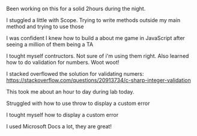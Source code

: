 Been working on this for a solid 2hours during the night.

I stuggled a little with Scope. Trying to write methods outside my main method and trying to use those

I was confident I knew how to build a about me game in JavaScript after seeing a million of them being a TA

I tought myself contructors. Not sure of i'm using them right. Also learned how to do validation for numbers. Woot woot!

I stacked overflowed the solution for validating numers: https://stackoverflow.com/questions/20913734/c-sharp-integer-validation


This took me about an hour to day during lab today.

Struggled with how to use throw to display a custom error

I tought myself how to display a custom error

I used Microsoft Docs a lot, they are great!